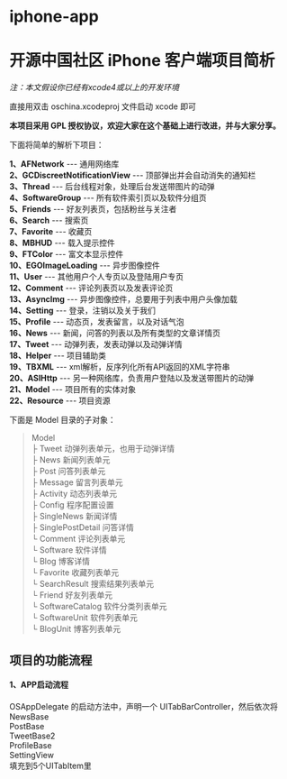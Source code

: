 iphone-app
==========

# **开源中国社区 iPhone 客户端项目简析** #

*注：本文假设你已经有xcode4或以上的开发环境*

直接用双击 oschina.xcodeproj 文件启动 xcode 即可

**本项目采用 GPL 授权协议，欢迎大家在这个基础上进行改进，并与大家分享。**

下面将简单的解析下项目：

**1、AFNetwork** --- 通用网络库<br/>
**2、GCDiscreetNotificationView** --- 顶部弹出并会自动消失的通知栏<br/>
**3、Thread** --- 后台线程对象，处理后台发送带图片的动弹<br/>
**4、SoftwareGroup** --- 所有软件索引页以及软件分组页<br/>
**5、Friends** --- 好友列表页，包括粉丝与关注者<br/>
**6、Search** --- 搜索页<br/>
**7、Favorite** --- 收藏页<br/>
**8、MBHUD** --- 载入提示控件<br/>
**9、FTColor** --- 富文本显示控件<br/>
**10、EGOImageLoading** --- 异步图像控件<br/>
**11、User** --- 其他用户个人专页以及登陆用户专页<br/>
**12、Comment** --- 评论列表页以及发表评论页<br/>
**13、AsyncImg** --- 异步图像控件，总要用于列表中用户头像加载<br/>
**14、Setting** --- 登录，注销以及关于我们<br/>
**15、Profile** --- 动态页，发表留言，以及对话气泡<br/>
**16、News** --- 新闻，问答的列表以及所有类型的文章详情页<br/>
**17、Tweet** --- 动弹列表，发表动弹以及动弹详情<br/>
**18、Helper** --- 项目辅助类<br/>
**19、TBXML** --- xml解析，反序列化所有API返回的XML字符串<br/>
**20、ASIHttp** --- 另一种网络库，负责用户登陆以及发送带图片的动弹<br/>
**21、Model** --- 项目所有的实体对象<br/>
**22、Resource** --- 项目资源<br/>

下面是 Model 目录的子对象：
> Model<br>
> ├ Tweet 动弹列表单元，也用于动弹详情<br>
> ├ News 新闻列表单元<br>
> ├ Post 问答列表单元<br>
> ├ Message 留言列表单元<br>
> ├ Activity 动态列表单元<br>
> ├ Config 程序配置设置<br>
> ├ SingleNews 新闻详情<br>
> ├ SinglePostDetail 问答详情<br>
> └ Comment 评论列表单元<br>
> └ Software 软件详情<br>
> └ Blog 博客详情<br>
> └ Favorite 收藏列表单元<br>
> └ SearchResult 搜索结果列表单元<br>
> └ Friend 好友列表单元<br>
> └ SoftwareCatalog 软件分类列表单元<br>
> └ SoftwareUnit 软件列表单元<br>
> └ BlogUnit 博客列表单元<br>


## **项目的功能流程** ##

#### 1、APP启动流程 ####
OSAppDelegate 的启动方法中，声明一个 UITabBarController，然后依次将<br/>
NewsBase<br/>
PostBase<br/>
TweetBase2<br/>
ProfileBase<br/>
SettingView<br/>
填充到5个UITabItem里
